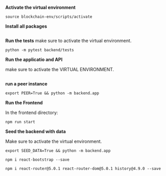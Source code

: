 **Activate the virtual environment**
```
source blockchain-env/scripts/activate
```
**Install all packages**
```pip3 install -r requirements.txt
```
**Run the tests**
make sure to activate the virtual environment.

```
python -m pytest backend/tests
```
**Run the applicatio and API**

make sure to activate the VIRTUAL ENVIRONMENT.

```python -m backend.app
```

**run a  peer instance**

```
export PEER=True && python -m backend.app
```

**Run the Frontend**

In the frontend directory:
```
npm run start
```

**Seed the backend with data**

Make sure to activate the virtual environment.

```
export SEED_DATA=True && python -m backend.app
```

```
npm i react-bootstrap --save
```

```
npm i react-router@5.0.1 react-router-dom@5.0.1 history@4.9.0 --save
```
